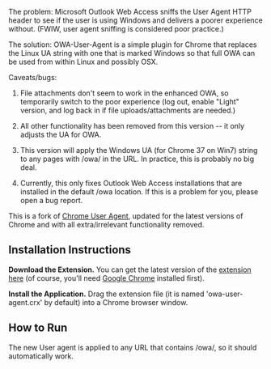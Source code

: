 The problem: Microsoft Outlook Web Access sniffs the User Agent HTTP header to see if the user is using Windows and delivers a poorer experience without. (FWIW, user agent sniffing is considered poor practice.)

The solution: OWA-User-Agent is a simple plugin for Chrome that replaces the Linux UA string with one that is marked Windows so that full OWA can be used from within Linux and possibly OSX.


Caveats/bugs:


1. File attachments don't seem to work in the enhanced OWA, so temporarily switch to the poor experience (log out, enable "Light" version, and log back in if file uploads/attachments are needed.)

2. All other functionality has been removed from this version -- it only adjusts the UA for OWA.

3. This version will apply the Windows UA (for Chrome 37 on Win7) string to any pages with /owa/ in the URL. In practice, this is probably no big deal.

4. Currently, this only fixes Outlook Web Access installations that are installed in the default /owa location. If this is a problem for you, please open a bug report.


This is a fork of [Chrome User Agent](https://github.com/jugglinmike/chrome-user-agent/), updated for the latest versions of Chrome and with all extra/irrelevant functionality removed.


Installation Instructions
-------------------------

**Download the Extension.** You can get the latest version of the [extension
here](https://raw.github.com/jamiesonbecker/owa-user-agent/master/owa-user-agent.crx)
(of course, you'll need [Google Chrome](http://www.google.com/chrome) installed
first).</p>


**Install the Application.** Drag the extension file (it is named
'owa-user-agent.crx' by default) into a Chrome browser window.</p>


How to Run
----------

The new User agent is applied to any URL that contains /owa/, so it should automatically work.
